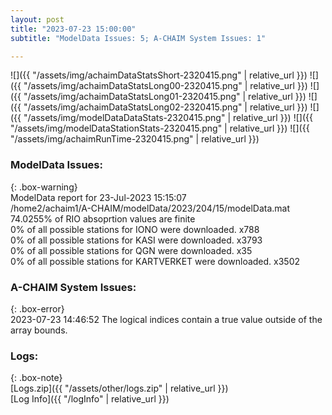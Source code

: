 ```yaml
---
layout: post
title: "2023-07-23 15:00:00"
subtitle: "ModelData Issues: 5; A-CHAIM System Issues: 1"

---
```


![]({{ "/assets/img/achaimDataStatsShort-2320415.png" | relative_url }})
![]({{ "/assets/img/achaimDataStatsLong00-2320415.png" | relative_url }})
![]({{ "/assets/img/achaimDataStatsLong01-2320415.png" | relative_url }})
![]({{ "/assets/img/achaimDataStatsLong02-2320415.png" | relative_url }})
![]({{ "/assets/img/modelDataDataStats-2320415.png" | relative_url }})
![]({{ "/assets/img/modelDataStationStats-2320415.png" | relative_url }})
![]({{ "/assets/img/achaimRunTime-2320415.png" | relative_url }})


### ModelData Issues:  
  
{: .box-warning}  
 ModelData report for 23-Jul-2023 15:15:07   
 /home2/achaim1/A-CHAIM/modelData/2023/204/15/modelData.mat   
 74.0255% of RIO absoprtion values are finite   
 0% of all possible stations for IONO were downloaded. x788   
 0% of all possible stations for KASI were downloaded. x3793   
 0% of all possible stations for QGN were downloaded. x35   
 0% of all possible stations for KARTVERKET were downloaded. x3502   
  
### A-CHAIM System Issues:  
  
{: .box-error}  
2023-07-23 14:46:52 The logical indices contain a true value outside of the array bounds.  

### Logs:  
  
{: .box-note}  
[Logs.zip]({{ "/assets/other/logs.zip" | relative_url }})  
[Log Info]({{ "/logInfo" | relative_url }})  
